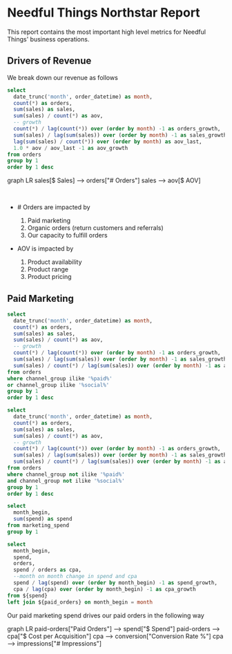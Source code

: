 <script>
import Mermaid from '../components/Mermaid.svelte';
</script>

# Needful Things Northstar Report

This report contains the most important high level metrics for Needful Things' business operations.

## Drivers of Revenue

We break down our revenue as follows

```sql orders
select 
  date_trunc('month', order_datetime) as month,
  count(*) as orders,
  sum(sales) as sales,
  sum(sales) / count(*) as aov,
  -- growth
  count(*) / lag(count(*)) over (order by month) -1 as orders_growth,
  sum(sales) / lag(sum(sales)) over (order by month) -1 as sales_growth,
  lag(sum(sales) / count(*)) over (order by month) as aov_last,
  1.0 * aov / aov_last -1 as aov_growth
from orders
group by 1
order by 1 desc
```

<Mermaid id=sales>
graph LR
  sales[$ Sales] --> orders["# Orders"]
  sales --> aov[$ AOV]
</Mermaid>



<BigValue
  data={orders}
  value=sales
  title="Total Sales"
  fmt=usd1k
  comparison=sales_growth
  comparisonFmt=pct1
/>

<BigValue
  data={orders}
  value=orders
  comparison=orders_growth
  comparisonFmt=pct1
/>


<BigValue
  data={orders}
  value=aov
  title=AOV
  fmt=usd2
  comparison=aov_growth
  comparisonFmt=pct1
/>

<br>

<BigValue
  data={paid_orders}
  value=orders
  title="Paid Orders"
/>

<BigValue
  data={organic_orders}
  value=orders
  title="Organic Orders"
/>


- \# Orders are impacted by
  1. Paid marketing
  2. Organic orders (return customers and referrals)
  3. Our capacity to fulfill orders
  
- AOV is impacted by
  1. Product availability
  2. Product range
  3. Product pricing

## Paid Marketing



```sql paid_orders
select 
  date_trunc('month', order_datetime) as month,
  count(*) as orders,
  sum(sales) as sales,
  sum(sales) / count(*) as aov,
  -- growth
  count(*) / lag(count(*)) over (order by month) -1 as orders_growth,
  sum(sales) / lag(sum(sales)) over (order by month) -1 as sales_growth,
  sum(sales) / count(*) / lag(sum(sales)) over (order by month) -1 as aov_growth
from orders
where channel_group ilike '%paid%'
or channel_group ilike '%social%'
group by 1
order by 1 desc
```

```sql organic_orders
select 
  date_trunc('month', order_datetime) as month,
  count(*) as orders,
  sum(sales) as sales,
  sum(sales) / count(*) as aov,
  -- growth
  count(*) / lag(count(*)) over (order by month) -1 as orders_growth,
  sum(sales) / lag(sum(sales)) over (order by month) -1 as sales_growth,
  sum(sales) / count(*) / lag(sum(sales)) over (order by month) -1 as aov_growth
from orders
where channel_group not ilike '%paid%'
and channel_group not ilike '%social%'
group by 1
order by 1 desc
```



```sql spend
select 
  month_begin,
  sum(spend) as spend
from marketing_spend
group by 1
```

```sql cpa
select 
  month_begin,
  spend,
  orders,
  spend / orders as cpa,
  --month on month change in spend and cpa
  spend / lag(spend) over (order by month_begin) -1 as spend_growth,
  cpa / lag(cpa) over (order by month_begin) -1 as cpa_growth
from ${spend}
left join ${paid_orders} on month_begin = month
```

Our paid marketing spend drives our paid orders in the following way

<Mermaid id=marketing>
graph LR
  paid-orders["Paid Orders"] --> spend["$ Spend"]
  paid-orders --> cpa["$ Cost per Acquisition"]
  cpa --> conversion["Conversion Rate %"]
  cpa --> impressions["# Impressions"]
</Mermaid>

<BigValue
  data={paid_orders}
  value=orders
  title="Paid Orders"
  comparison=orders_growth
  comparisonFmt=pct1
/>
  



<BigValue
  data={cpa}
  value=spend
  title="Total Spend"
  fmt=usd1k
/>

<BigValue
  data={cpa}
  value=cpa
  title="Cost per Acquisition"
  fmt=usd2
/>

